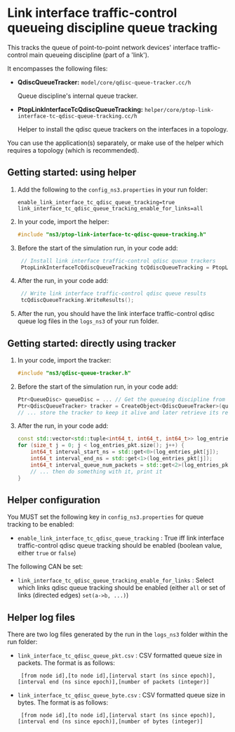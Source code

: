 # Link interface traffic-control queueing discipline queue tracking

This tracks the queue of point-to-point network devices' interface traffic-control
main queueing discipline (part of a 'link').

It encompasses the following files:

* **QdiscQueueTracker:** `model/core/qdisc-queue-tracker.cc/h`

  Queue discipline's internal queue tracker.
  
* **PtopLinkInterfaceTcQdiscQueueTracking:** `helper/core/ptop-link-interface-tc-qdisc-queue-tracking.cc/h`
  
  Helper to install the qdisc queue trackers on the interfaces in a topology.

You can use the application(s) separately, or make use of the helper 
which requires a topology (which is recommended).


## Getting started: using helper

1. Add the following to the `config_ns3.properties` in your run folder:

   ```
   enable_link_interface_tc_qdisc_queue_tracking=true
   link_interface_tc_qdisc_queue_tracking_enable_for_links=all
   ```

2. In your code, import the helper:

   ```c++
   #include "ns3/ptop-link-interface-tc-qdisc-queue-tracking.h"
   ```
   
3. Before the start of the simulation run, in your code add:

   ```c++
    // Install link interface traffic-control qdisc queue trackers
    PtopLinkInterfaceTcQdiscQueueTracking tcQdiscQueueTracking = PtopLinkInterfaceTcQdiscQueueTracking(basicSimulation, topology);
   ```

4. After the run, in your code add:

   ```c++
    // Write link interface traffic-control qdisc queue results
    tcQdiscQueueTracking.WriteResults();
   ```
   
5. After the run, you should have the link interface traffic-control qdisc queue 
   log files in the `logs_ns3` of your run folder.


## Getting started: directly using tracker

1. In your code, import the tracker:

   ```c++
   #include "ns3/qdisc-queue-tracker.h"
   ```
   
2. Before the start of the simulation run, in your code add:

   ```c++
   Ptr<QueueDisc> queueDisc = ... // Get the queueing discipline from somewhere
   Ptr<QdiscQueueTracker> tracker = CreateObject<QdiscQueueTracker>(queueDisc);
   // ... store the tracker to keep it alive and later retrieve its results
   ```

3. After the run, in your code add:

   ```c++
   const std::vector<std::tuple<int64_t, int64_t, int64_t>> log_entries_pkt = tracker->GetIntervalsNumPackets();
   for (size_t j = 0; j < log_entries_pkt.size(); j++) {
       int64_t interval_start_ns = std::get<0>(log_entries_pkt[j]);
       int64_t interval_end_ns = std::get<1>(log_entries_pkt[j]);
       int64_t interval_queue_num_packets = std::get<2>(log_entries_pkt[j]);
       // ... then do something with it, print it
   }
   ```


## Helper configuration

You MUST set the following key in `config_ns3.properties` for queue tracking to be enabled:

* `enable_link_interface_tc_qdisc_queue_tracking` : 
  True iff link interface traffic-control qdisc queue tracking should be enabled
  (boolean value, either `true` or `false`)

The following CAN be set:

* `link_interface_tc_qdisc_queue_tracking_enable_for_links` : 
  Select which links qdisc queue tracking should be enabled
  (either `all` or set of links (directed edges) `set(a->b, ...)`)


## Helper log files

There are two log files generated by the run in the `logs_ns3` folder within the run folder:

* `link_interface_tc_qdisc_queue_pkt.csv` : CSV formatted queue size in packets. The format is as follows:

  ```
   [from node id],[to node id],[interval start (ns since epoch)],[interval end (ns since epoch)],[number of packets (integer)]
  ```

* `link_interface_tc_qdisc_queue_byte.csv` : CSV formatted queue size in bytes. The format is as follows:

  ```
   [from node id],[to node id],[interval start (ns since epoch)],[interval end (ns since epoch)],[number of bytes (integer)]
  ```
